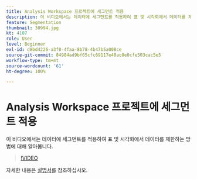 ```yaml
---
title: Analysis Workspace 프로젝트에 세그먼트 적용
description: 이 비디오에서는 데이터에 세그먼트를 적용하여 표 및 시각화에서 데이터를 제한하는 방법에 대해 알아봅니다.
feature: Segmentation
thumbnail: 30994.jpg
kt: 4107
role: User
level: Beginner
exl-id: d8bd4226-a3f0-4faa-8b78-4b47b5a008ce
source-git-commit: 84984ad9bf65cfc69117e40ac0e0cfe503cac5e5
workflow-type: tm+mt
source-wordcount: '61'
ht-degree: 100%

---
```


# Analysis Workspace 프로젝트에 세그먼트 적용

이 비디오에서는 데이터에 세그먼트를 적용하여 표 및 시각화에서 데이터를 제한하는 방법에 대해 알아봅니다.

>[!VIDEO](https://video.tv.adobe.com/v/30994/?quality=12&learn=on)

자세한 내용은 [설명서](https://experienceleague.adobe.com/docs/analytics/components/segmentation/segmentation-workflow/t-seg-apply.html)를 참조하십시오.
